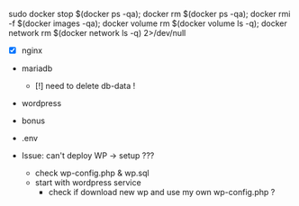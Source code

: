 sudo docker stop $(docker ps -qa); docker rm $(docker ps -qa); docker rmi -f $(docker images -qa); docker volume rm $(docker volume ls -q); docker network rm $(docker network ls -q) 2>/dev/null



- [x] nginx
- mariadb
  - [!] need to delete db-data !
- wordpress
- bonus
- .env



- Issue: can't deploy WP -> setup ???
  - check wp-config.php & wp.sql
  - start with wordpress service
    - check if download new wp and use my own wp-config.php ?